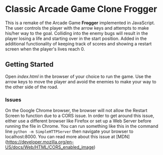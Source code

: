 # Classic Arcade Game Clone Frogger

This is a remake of the Arcade Game **Frogger** implemented in JavaScript. The user controls the player with the
arrow keys and attempts to make his/her way to the goal. Colliding into the enemy bugs will result in the player losing a life and starting over in the start position. Added in the additional functionality of keeping track of scores and showing a restart screen when the player's lives reach 0.

## Getting Started

Open _index.html_ in the browser of your choice to run the game. Use the arrow keys to move the player and avoid the enemies to make your way to the other side of the road.

### Issues

On the Google Chrome browser, the browser will not allow the Restart Screen to function due to a CORS issue. In order to get around this issue, either use a different browser like Firefox or set up a Web Server before running the file in Chrome. You can run something like this in the command line `python -m SimpleHTTPServer` then navigate your browser to localhost:8000. You can read more about this issue at [MDN] (https://developer.mozilla.org/en-US/docs/Web/HTML/CORS_enabled_image)